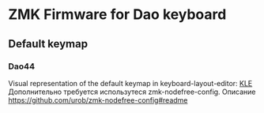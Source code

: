 # ZMK Firmware for Dao keyboard

## Default keymap

### Dao44

Visual representation of the default keymap in keyboard-layout-editor: [KLE](http://www.keyboard-layout-editor.com/#/gists/cee49008febf822fc629f95740b513db)
Дополнительно требуется использутеся zmk-nodefree-config. Описание https://github.com/urob/zmk-nodefree-config#readme

